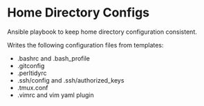 # Home Directory Configs

Ansible playbook to keep home directory configuration consistent.

Writes the following configuration files from templates:

- .bashrc and .bash_profile
- .gitconfig
- .perltidyrc
- .ssh/config and .ssh/authorized_keys
- .tmux.conf
- .vimrc and vim yaml plugin
